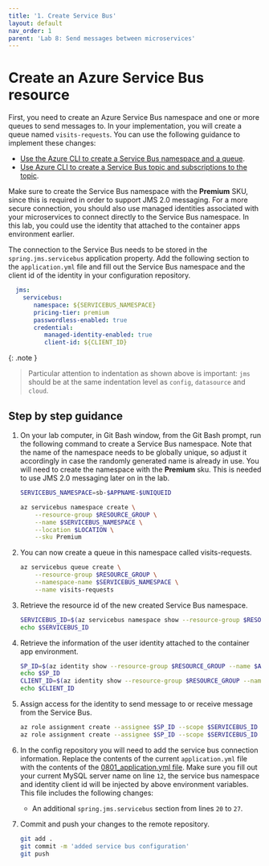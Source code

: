 ```yaml
---
title: '1. Create Service Bus'
layout: default
nav_order: 1
parent: 'Lab 8: Send messages between microservices'
---
```


# Create an Azure Service Bus resource

First, you need to create an Azure Service Bus namespace and one or more queues to send messages to. In your implementation, you will create a queue named `visits-requests`. You can use the following guidance to implement these changes:

- [Use the Azure CLI to create a Service Bus namespace and a queue](https://docs.microsoft.com/azure/service-bus-messaging/service-bus-quickstart-cli).
- [Use Azure CLI to create a Service Bus topic and subscriptions to the topic](https://docs.microsoft.com/azure/service-bus-messaging/service-bus-tutorial-topics-subscriptions-cli).

Make sure to create the Service Bus namespace with the **Premium** SKU, since this is required in order to support JMS 2.0 messaging. For a more secure connection, you should also use managed identities associated with your microservices to connect directly to the Service Bus namespace. In this lab, you could use the identity that attached to the container apps environment earlier.

The connection to the Service Bus needs to be stored in the `spring.jms.servicebus` application property. Add the following section to the `application.yml` file and fill out the Service Bus namespace and the client id of the identity in your configuration repository.

   ```yaml
     jms:
       servicebus:
          namespace: ${SERVICEBUS_NAMESPACE}
          pricing-tier: premium
          passwordless-enabled: true
          credential:
             managed-identity-enabled: true
             client-id: ${CLIENT_ID}
   ```

{: .note }
> Particular attention to indentation as shown above is important: `jms` should be at the same indentation level as `config`, `datasource` and `cloud`.

## Step by step guidance

1. On your lab computer, in Git Bash window, from the Git Bash prompt, run the following command to create a Service Bus namespace. Note that the name of the namespace needs to be globally unique, so adjust it accordingly in case the randomly generated name is already in use. You will need to create the namespace with the **Premium** sku. This is needed to use JMS 2.0 messaging later on in the lab.

   ```bash
   SERVICEBUS_NAMESPACE=sb-$APPNAME-$UNIQUEID

   az servicebus namespace create \
       --resource-group $RESOURCE_GROUP \
       --name $SERVICEBUS_NAMESPACE \
       --location $LOCATION \
       --sku Premium
   ```

1. You can now create a queue in this namespace called visits-requests.

   ```bash
   az servicebus queue create \
       --resource-group $RESOURCE_GROUP \
       --namespace-name $SERVICEBUS_NAMESPACE \
       --name visits-requests
   ```

1. Retrieve the resource id of the new created Service Bus namespace.
   ```bash
   SERVICEBUS_ID=$(az servicebus namespace show --resource-group $RESOURCE_GROUP --name $SERVICEBUS_NAMESPACE --query id -o tsv)
   echo $SERVICEBUS_ID
   ```

1. Retrieve the information of the user identity attached to the container app environment.
   ```bash
   SP_ID=$(az identity show --resource-group $RESOURCE_GROUP --name $ACA_IDENTITY --query principalId --output tsv)
   echo $SP_ID
   CLIENT_ID=$(az identity show --resource-group $RESOURCE_GROUP --name $ACA_IDENTITY --query clientId --output tsv)
   echo $CLIENT_ID
   ```

1. Assign access for the identity to send message to or receive message from the Service Bus.

   ```bash
   az role assignment create --assignee $SP_ID --scope $SERVICEBUS_ID --role "Azure Service Bus Data Sender"
   az role assignment create --assignee $SP_ID --scope $SERVICEBUS_ID --role "Azure Service Bus Data Receiver"
   ```

1. In the config repository you will need to add the service bus connection information. Replace the contents of the current `application.yml` file with the contents of the [0801_application.yml file](0801_application.yml). Make sure you fill out your current MySQL server name on line `12`, the service bus namespace and identity client id will be injected by above environment variables. This file includes the following changes:

   - An additional `spring.jms.servicebus` section from lines `20` to `27`.

1. Commit and push your changes to the remote repository.

   ```bash
   git add .
   git commit -m 'added service bus configuration'
   git push
   ```
